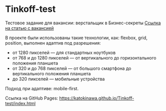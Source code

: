 # Tinkoff-test

Тестовое задание для вакансии: верстальщик в Бизнес-секреты
[Ссылка на статью с вакансией](https://journal.tinkoff.ru/team/secret-verstak/)

В проекте были использованы такие технологии, как: flexbox, grid, position, выполнен адаптив под разрешения:
* от 1280 пикселей — для стандартных ноутбуков
* от 768 и до 1280 пикселей — от вертикального до горизонтального положения планшета
* от 320 и до 768 пикселей — от большого смартфона до вертикального положения планшета
* до 320 пикселей — мобильные устройства

Подход при адаптиве: mobile-first.

Ссылка на GitHub Pages: https://katokinawa.github.io/Tinkoff-test/index.html
